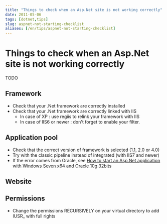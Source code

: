 ```yaml
---
title: "Things to check when an Asp.Net site is not working correctly"
date: 2011-05-06
tags: [dotnet,tips]
slug: aspnet-not-starting-checklist
aliases: [/en/tips/aspnet-not-starting-checklist]
---
```

# Things to check when an Asp.Net site is not working correctly

TODO

## Framework

*	Check that your .Net framework are correctly installed
*	Check that your .Net framework are correctly linked with IIS
    * In case of XP : use regiis to relink your framework with IIS
    * In case of IIS6 or newer : don't forget to enable your filter.

## Application pool

*	Check that the correct version of framework is selected (1.1, 2.0 or 4.0)
*	Try with the classic pipeline instead of integrated (with IIS7 and newer)
*	If the error comes from Oracle, see [How to start an Asp.Net application with Windows Seven x64 and Oracle 10g 32bits](/en/tips/oracle32-seven64-aspnet)

## Website

## Permissions

*	Change the permissions RECURSIVELY on your virtual directory to add IUSR_ with full rights







